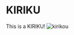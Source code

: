 # KIRIKU
This is a KIRIKU!
![kirikou](https://user-images.githubusercontent.com/87918404/132904490-edbb893c-92a3-4724-9bed-4a435868d16c.gif)
